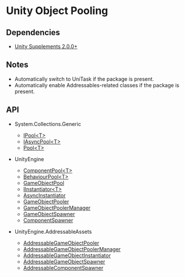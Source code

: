 # Unity Object Pooling

## Dependencies

- [Unity Supplements 2.0.0+](https://openupm.com/packages/com.laicasaane.unity-supplements/)

## Notes

- Automatically switch to UniTask if the package is present.
- Automatically enable Addressables-related classes if the package is present.

## API
- System.Collections.Generic
    - [IPool\<T>](https://github.com/grashaar/Unity.ObjectPooling/blob/master/System.Collections.Generic/IPool.cs)
    - [IAsyncPool\<T>](https://github.com/grashaar/Unity.ObjectPooling/blob/master/System.Collections.Generic/IAsyncPool.cs)
    - [Pool\<T>](https://github.com/grashaar/Unity.ObjectPooling/blob/master/System.Collections.Generic/Pool.cs)

- UnityEngine
    - [ComponentPool\<T>](https://github.com/grashaar/Unity.ObjectPooling/blob/master/UnityEngine/ComponentPool.cs)
    - [BehaviourPool\<T>](https://github.com/grashaar/Unity.ObjectPooling/blob/master/UnityEngine/BehaviourPool.cs)
    - [GameObjectPool](https://github.com/grashaar/Unity.ObjectPooling/blob/master/UnityEngine/GameObjectPool.cs)
    - [IInstantiator\<T>](https://github.com/grashaar/Unity.ObjectPooling/blob/master/UnityEngine/IInstantiator.cs)
    - [AsyncInstantiator](https://github.com/grashaar/Unity.ObjectPooling/blob/master/UnityEngine/AsyncInstantiator.cs)
    - [GameObjectPooler](https://github.com/grashaar/Unity.ObjectPooling/blob/master/UnityEngine/GameObjectPooler.cs)
    - [GameObjectPoolerManager](https://github.com/grashaar/Unity.ObjectPooling/blob/master/UnityEngine/GameObjectPoolerManager.cs)
    - [GameObjectSpawner](https://github.com/grashaar/Unity.ObjectPooling/blob/master/UnityEngine/GameObjectSpawner.cs)
    - [ComponentSpawner](https://github.com/grashaar/Unity.ObjectPooling/blob/master/UnityEngine/ComponentSpawner.cs)

- UnityEngine.AddressableAssets
    - [AddressableGameObjectPooler](https://github.com/grashaar/Unity.ObjectPooling/blob/master/UnityEngine.Addressables/AddressableGameObjectPooler.cs)
    - [AddressableGameObjectPoolerManager](https://github.com/grashaar/Unity.ObjectPooling/blob/master/UnityEngine.Addressables/AddressableGameObjectPoolerManager.cs)
    - [AddressableGameObjectInstantiator](https://github.com/grashaar/Unity.ObjectPooling/blob/master/UnityEngine.Addressables/AddressableGameObjectInstantiator.cs)
    - [AddressableGameObjectSpawner](https://github.com/grashaar/Unity.ObjectPooling/blob/master/UnityEngine.Addressables/AddressableGameObjectSpawner.cs)
    - [AddressableComponentSpawner](https://github.com/grashaar/Unity.ObjectPooling/blob/master/UnityEngine.Addressables/AddressableComponentSpawner.cs)